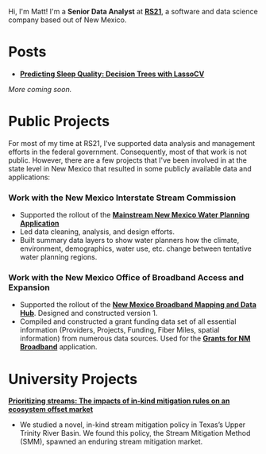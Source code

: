 Hi, I'm Matt! I'm a **Senior Data Analyst** at **[RS21](http://rs21.io)**, a software and data science company based out of New Mexico.

# Posts
- **[Predicting Sleep Quality: Decision Trees with LassoCV](https://mattungaro.github.io/Predicting_Sleep_Quality_Decision_Trees_with_LassoCV.html)**

_More coming soon._

# Public Projects
For most of my time at RS21, I've supported data analysis and management efforts in the federal government. Consequently, most of that work is not public. However, there are a few projects that I've been involved in at the state level in New Mexico that resulted in some publicly available data and applications:

### Work with the New Mexico Interstate Stream Commission
- Supported the rollout of the **[Mainstream New Mexico Water Planning Application](https://mainstreamnm.org/new-mexicos-water-data-now-an-interactive-journey/)**
- Led data cleaning, analysis, and design efforts.
- Built summary data layers to show water planners how the climate, environment, demographics, water use, etc. change between tentative water planning regions.

### Work with the New Mexico Office of Broadband Access and Expansion
- Supported the rollout of the **[New Mexico Broadband Mapping and Data Hub](https://maps.connect.nm.gov/)**. Designed and constructed version 1.
- Compiled and constructed a grant funding data set of all essential information (Providers, Projects, Funding, Fiber Miles, spatial information) from numerous data sources. Used for the **[Grants for NM Broadband](https://experience.arcgis.com/experience/fa07c9e3b6e348b9b7b3279353fa810a)** application.

# University Projects
**[Prioritizing streams: The impacts of in-kind mitigation rules on an ecosystem offset market](https://www.sciencedirect.com/science/article/abs/pii/S1462901122000491)**
- We studied a novel, in-kind stream mitigation policy in Texas’s Upper Trinity River Basin. We found this policy, the Stream Mitigation Method (SMM), spawned an enduring stream mitigation market. 
